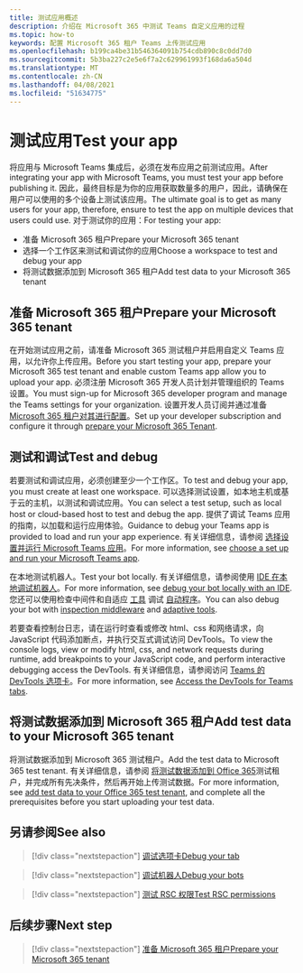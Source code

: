 ```yaml
---
title: 测试应用概述
description: 介绍在 Microsoft 365 中测试 Teams 自定义应用的过程
ms.topic: how-to
keywords: 配置 Microsoft 365 租户 Teams 上传测试应用
ms.openlocfilehash: b199ca4be31b546364091b754cdb890c8c0dd7d0
ms.sourcegitcommit: 5b3ba227c2e5e6f7a2c629961993f168da6a504d
ms.translationtype: MT
ms.contentlocale: zh-CN
ms.lasthandoff: 04/08/2021
ms.locfileid: "51634775"
---
```

# <a name="test-your-app"></a><span data-ttu-id="76729-104">测试应用</span><span class="sxs-lookup"><span data-stu-id="76729-104">Test your app</span></span>

<span data-ttu-id="76729-105">将应用与 Microsoft Teams 集成后，必须在发布应用之前测试应用。</span><span class="sxs-lookup"><span data-stu-id="76729-105">After integrating your app with Microsoft Teams, you must test your app before publishing it.</span></span> <span data-ttu-id="76729-106">因此，最终目标是为你的应用获取数量多的用户，因此，请确保在用户可以使用的多个设备上测试该应用。</span><span class="sxs-lookup"><span data-stu-id="76729-106">The ultimate goal is to get as many users for your app, therefore, ensure to test the app on multiple devices that users could use.</span></span> <span data-ttu-id="76729-107">对于测试你的应用：</span><span class="sxs-lookup"><span data-stu-id="76729-107">For testing your app:</span></span>

* <span data-ttu-id="76729-108">准备 Microsoft 365 租户</span><span class="sxs-lookup"><span data-stu-id="76729-108">Prepare your Microsoft 365 tenant</span></span>
* <span data-ttu-id="76729-109">选择一个工作区来测试和调试你的应用</span><span class="sxs-lookup"><span data-stu-id="76729-109">Choose a workspace to test and debug your app</span></span>
* <span data-ttu-id="76729-110">将测试数据添加到 Microsoft 365 租户</span><span class="sxs-lookup"><span data-stu-id="76729-110">Add test data to your Microsoft 365 tenant</span></span>

## <a name="prepare-your-microsoft-365-tenant"></a><span data-ttu-id="76729-111">准备 Microsoft 365 租户</span><span class="sxs-lookup"><span data-stu-id="76729-111">Prepare your Microsoft 365 tenant</span></span>

<span data-ttu-id="76729-112">在开始测试应用之前，请准备 Microsoft 365 测试租户并启用自定义 Teams 应用，以允许你上传应用。</span><span class="sxs-lookup"><span data-stu-id="76729-112">Before you start testing your app, prepare your Microsoft 365 test tenant and enable custom Teams app allow you to upload your app.</span></span> <span data-ttu-id="76729-113">必须注册 Microsoft 365 开发人员计划并管理组织的 Teams 设置。</span><span class="sxs-lookup"><span data-stu-id="76729-113">You must sign-up for Microsoft 365 developer program and manage the Teams settings for your organization.</span></span> <span data-ttu-id="76729-114">设置开发人员订阅并通过准备 [Microsoft 365 租户对其进行配置](~/concepts/build-and-test/prepare-your-o365-tenant.md)。</span><span class="sxs-lookup"><span data-stu-id="76729-114">Set up your developer subscription and configure it through [prepare your Microsoft 365 Tenant](~/concepts/build-and-test/prepare-your-o365-tenant.md).</span></span>

## <a name="test-and-debug"></a><span data-ttu-id="76729-115">测试和调试</span><span class="sxs-lookup"><span data-stu-id="76729-115">Test and debug</span></span>

<span data-ttu-id="76729-116">若要测试和调试应用，必须创建至少一个工作区。</span><span class="sxs-lookup"><span data-stu-id="76729-116">To test and debug your app, you must create at least one workspace.</span></span> <span data-ttu-id="76729-117">可以选择测试设置，如本地主机或基于云的主机，以测试和调试应用。</span><span class="sxs-lookup"><span data-stu-id="76729-117">You can select a test setup, such as local host or cloud-based host to test and debug the app.</span></span> <span data-ttu-id="76729-118">提供了调试 Teams 应用的指南，以加载和运行应用体验。</span><span class="sxs-lookup"><span data-stu-id="76729-118">Guidance to debug your Teams app is provided to load and run your app experience.</span></span> <span data-ttu-id="76729-119">有关详细信息，请参阅 [选择设置并运行 Microsoft Teams 应用](~/concepts/build-and-test/debug.md)。</span><span class="sxs-lookup"><span data-stu-id="76729-119">For more information, see [choose a set up and run your Microsoft Teams app](~/concepts/build-and-test/debug.md).</span></span>

<span data-ttu-id="76729-120">在本地测试机器人。</span><span class="sxs-lookup"><span data-stu-id="76729-120">Test your bot locally.</span></span> <span data-ttu-id="76729-121">有关详细信息，请参阅使用 [IDE 在本地调试机器人](~/bots/how-to/debug/locally-with-an-ide.md)。</span><span class="sxs-lookup"><span data-stu-id="76729-121">For more information, see [debug your bot locally with an IDE](~/bots/how-to/debug/locally-with-an-ide.md).</span></span> <span data-ttu-id="76729-122">您还可以使用检查中间件和自适应 [工具](/azure/bot-service/bot-service-debug-inspection-middleware?view=azure-bot-service-4.0&tabs=csharp&preserve-view=true) 调试 [自动程序](/azure/bot-service/bot-service-debug-adaptive-tools?view=azure-bot-service-4.0&preserve-view=true)。</span><span class="sxs-lookup"><span data-stu-id="76729-122">You can also debug your bot with [inspection middleware](/azure/bot-service/bot-service-debug-inspection-middleware?view=azure-bot-service-4.0&tabs=csharp&preserve-view=true) and [adaptive tools](/azure/bot-service/bot-service-debug-adaptive-tools?view=azure-bot-service-4.0&preserve-view=true).</span></span> 

<span data-ttu-id="76729-123">若要查看控制台日志，请在运行时查看或修改 html、css 和网络请求，向 JavaScript 代码添加断点，并执行交互式调试访问 DevTools。</span><span class="sxs-lookup"><span data-stu-id="76729-123">To view the console logs, view or modify html, css, and network requests during runtime, add breakpoints to your JavaScript code, and perform interactive debugging access the DevTools.</span></span> <span data-ttu-id="76729-124">有关详细信息，请参阅访问 [Teams 的 DevTools 选项卡](~/tabs/how-to/developer-tools.md)。</span><span class="sxs-lookup"><span data-stu-id="76729-124">For more information, see [Access the DevTools for Teams tabs](~/tabs/how-to/developer-tools.md).</span></span> 

## <a name="add-test-data-to-your-microsoft-365-tenant"></a><span data-ttu-id="76729-125">将测试数据添加到 Microsoft 365 租户</span><span class="sxs-lookup"><span data-stu-id="76729-125">Add test data to your Microsoft 365 tenant</span></span>

<span data-ttu-id="76729-126">将测试数据添加到 Microsoft 365 测试租户。</span><span class="sxs-lookup"><span data-stu-id="76729-126">Add the test data to Microsoft 365 test tenant.</span></span> <span data-ttu-id="76729-127">有关详细信息，请参阅 [将测试数据添加到 Office 365](~/concepts/build-and-test/test-data.md)测试租户，并完成所有先决条件，然后再开始上传测试数据。</span><span class="sxs-lookup"><span data-stu-id="76729-127">For more information, see [add test data to your Office 365 test tenant](~/concepts/build-and-test/test-data.md), and complete all the prerequisites before you start uploading your test data.</span></span>

## <a name="see-also"></a><span data-ttu-id="76729-128">另请参阅</span><span class="sxs-lookup"><span data-stu-id="76729-128">See also</span></span>

> [!div class="nextstepaction"]
> [<span data-ttu-id="76729-129">调试选项卡</span><span class="sxs-lookup"><span data-stu-id="76729-129">Debug your tab</span></span>](~/tabs/how-to/developer-tools.md)
 
> [!div class="nextstepaction"]
> [<span data-ttu-id="76729-130">调试机器人</span><span class="sxs-lookup"><span data-stu-id="76729-130">Debug your bots</span></span>](~/bots/how-to/debug/locally-with-an-ide.md)

> [!div class="nextstepaction"]
> [<span data-ttu-id="76729-131">测试 RSC 权限</span><span class="sxs-lookup"><span data-stu-id="76729-131">Test RSC permissions</span></span>](~/graph-api/rsc/test-resource-specific-consent.md)

## <a name="next-step"></a><span data-ttu-id="76729-132">后续步骤</span><span class="sxs-lookup"><span data-stu-id="76729-132">Next step</span></span>

> [!div class="nextstepaction"]
> [<span data-ttu-id="76729-133">准备 Microsoft 365 租户</span><span class="sxs-lookup"><span data-stu-id="76729-133">Prepare your Microsoft 365 tenant</span></span>](~/concepts/build-and-test/prepare-your-o365-tenant.md)
